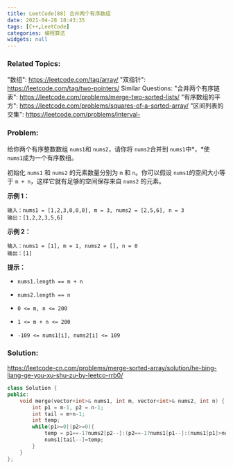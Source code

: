 ```yaml
---
title: LeetCode[88] 合并两个有序数组
date: 2021-04-28 18:43:35
tags: [C++,LeetCode]
categories: 编程算法
widgets: null
---
```


### Related Topics:

  "数组": https://leetcode.com/tag/array/
  "双指针": https://leetcode.com/tag/two-pointers/
Similar Questions:
  "合并两个有序链表": https://leetcode.com/problems/merge-two-sorted-lists/
  "有序数组的平方": https://leetcode.com/problems/squares-of-a-sorted-array/
  "区间列表的交集": https://leetcode.com/problems/interval-

### Problem:

给你两个有序整数数组 `nums1`和 `nums2`，请你将 `nums2`合并到 `nums1`中*，*使 `nums1`成为一个有序数组。

初始化 `nums1` 和 `nums2` 的元素数量分别为 `m` 和 `n`。你可以假设 `nums1`的空间大小等于 `m + n`，这样它就有足够的空间保存来自 `nums2` 的元素。

**示例 1：**

```
输入：nums1 = [1,2,3,0,0,0], m = 3, nums2 = [2,5,6], n = 3
输出：[1,2,2,3,5,6]
```

**示例 2：**

```
输入：nums1 = [1], m = 1, nums2 = [], n = 0
输出：[1]
```

**提示：**

- `nums1.length == m + n`

- `nums2.length == n`

- `0 <= m, n <= 200`

- `1 <= m + n <= 200`

- `-109 <= nums1[i], nums2[i] <= 109`

  <!--more-->

### Solution:

https://leetcode-cn.com/problems/merge-sorted-array/solution/he-bing-liang-ge-you-xu-shu-zu-by-leetco-rrb0/

```c++
class Solution {
public:
    void merge(vector<int>& nums1, int m, vector<int>& nums2, int n) {
        int p1 = m-1, p2 = n-1;
        int tail = m+n-1;
        int temp;
        while(p1>=0||p2>=0){
            temp = p1==-1?nums2[p2--]:(p2==-1?nums1[p1--]:(nums1[p1]>nums2[p2]?nums1[p1--]:nums2[p2--]));
            nums1[tail--]=temp;
        }
    }
};
```

